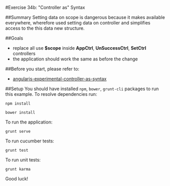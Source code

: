 #Exercise 34b: "Controller as" Syntax

##Summary
Setting data on scope is dangerous because it makes available everywhere, wherefore used setting data on controller and simplifies access to the this data new structure.

##Goals
* replace all use **$scope** inside **AppCtrl**, **UnSuccessCtrl**, **SetCtrl** controllers
* the application should work the same as before the change

##Before you start, please refer to:
* [angularjs-experimental-controller-as-syntax](https://egghead.io/lessons/angularjs-experimental-controller-as-syntax)

##Setup
 You should have installed `npm`, `bower`, `grunt-cli`  packages to run this example. To resolve dependencies run:

```
npm install
```

```
bower install
```

To run the application:

```
grunt serve
```

To run cucumber tests:

```
grunt test
```

To run unit tests:

```
grunt karma
```

Good luck!
